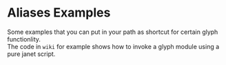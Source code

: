 # Aliases Examples
Some examples that you can put in your path as shortcut for certain glyph functionlity.  
The code in `wiki` for example shows how to invoke a glyph module using a pure janet script.
